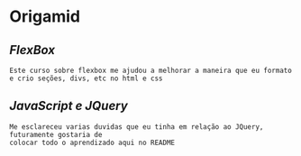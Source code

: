 # Origamid

## *FlexBox*

```
Este curso sobre flexbox me ajudou a melhorar a maneira que eu formato
e crio seções, divs, etc no html e css

```
## *JavaScript e JQuery*

```
Me esclareceu varias duvidas que eu tinha em relação ao JQuery, futuramente gostaria de 
colocar todo o aprendizado aqui no README

```

